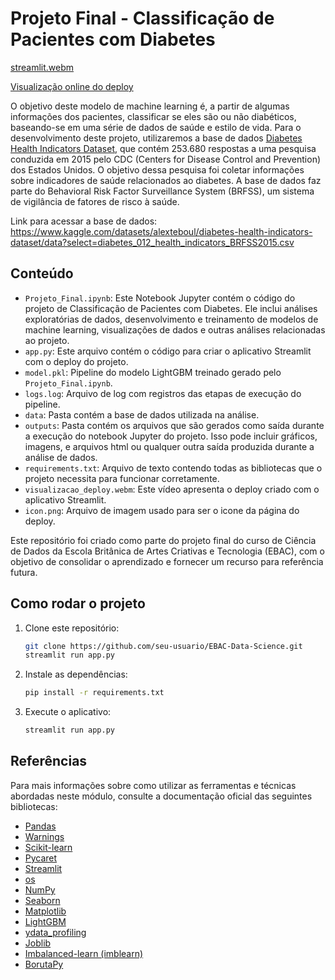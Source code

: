# Projeto Final - Classificação de Pacientes com Diabetes

[streamlit.webm](https://github.com/user-attachments/assets/cb35672e-b0cf-460c-a921-16bf6ec2690c)

[Visualização online do deploy](https://ebac-data-science-proejto-final.streamlit.app)

O objetivo deste modelo de machine learning é, a partir de algumas informações dos pacientes, classificar se eles são ou não diabéticos, baseando-se em uma série de dados de saúde e estilo de vida. Para o desenvolvimento deste projeto, utilizaremos a base de dados [Diabetes Health Indicators Dataset](https://www.kaggle.com/datasets/alexteboul/diabetes-health-indicators-dataset/data?select=diabetes_012_health_indicators_BRFSS2015.csv), que contém 253.680 respostas a uma pesquisa conduzida em 2015 pelo CDC (Centers for Disease Control and Prevention) dos Estados Unidos. O objetivo dessa pesquisa foi coletar informações sobre indicadores de saúde relacionados ao diabetes. A base de dados faz parte do Behavioral Risk Factor Surveillance System (BRFSS), um sistema de vigilância de fatores de risco à saúde.

Link para acessar a base de dados: https://www.kaggle.com/datasets/alexteboul/diabetes-health-indicators-dataset/data?select=diabetes_012_health_indicators_BRFSS2015.csv

## Conteúdo

- `Projeto_Final.ipynb`: Este Notebook Jupyter contém o código do projeto de Classificação de Pacientes com Diabetes. Ele inclui análises exploratórias de dados, desenvolvimento e treinamento de modelos de machine learning, visualizações de dados e outras análises relacionadas ao projeto.
- ``app.py``: Este arquivo contém o código para criar o aplicativo Streamlit com o deploy do projeto.
- `model.pkl`: Pipeline do modelo LightGBM treinado gerado pelo `Projeto_Final.ipynb`.
- `logs.log`: Arquivo de log com registros das etapas de execução do pipeline.
- `data`: Pasta contém a base de dados utilizada na análise.
- `outputs`: Pasta contém os arquivos que são gerados como saída durante a execução do notebook Jupyter do projeto. Isso pode incluir gráficos, imagens, e arquivos html ou qualquer outra saída produzida durante a análise de dados.
- `requirements.txt`: Arquivo de texto contendo todas as bibliotecas que o projeto necessita para funcionar corretamente.
- `visualizacao_deploy.webm`: Este vídeo apresenta o deploy criado com o aplicativo Streamlit.
- `icon.png`: Arquivo de imagem usado para ser o icone da página do deploy.

Este repositório foi criado como parte do projeto final do curso de Ciência de Dados da Escola Britânica de Artes Criativas e Tecnologia (EBAC), com o objetivo de consolidar o aprendizado e fornecer um recurso para referência futura.

## Como rodar o projeto

  1. Clone este repositório:
  
     ```bash
     git clone https://github.com/seu-usuario/EBAC-Data-Science.git
     streamlit run app.py
     ```
  2. Instale as dependências:
     ```bash
     pip install -r requirements.txt
     ```
  3. Execute o aplicativo:
     ```bash
     streamlit run app.py
     ```
    
## Referências

Para mais informações sobre como utilizar as ferramentas e técnicas abordadas neste módulo, consulte a documentação oficial das seguintes bibliotecas:

- [Pandas](https://pandas.pydata.org/docs/)
- [Warnings](https://docs.python.org/3/library/warnings.html)
- [Scikit-learn](https://scikit-learn.org/stable/)
- [Pycaret](https://pycaret.gitbook.io/docs)
- [Streamlit](https://docs.streamlit.io/)
- [os](https://docs.python.org/3/library/os.html)
- [NumPy](https://numpy.org/doc/stable/)
- [Seaborn](https://seaborn.pydata.org/)
- [Matplotlib](https://matplotlib.org/stable/contents.html)
- [LightGBM](https://lightgbm.readthedocs.io/en/latest/)
- [ydata_profiling](https://ydata-profiling.ydata.ai/docs/master/index.html)
- [Joblib](https://joblib.readthedocs.io/en/stable/)
- [Imbalanced-learn (imblearn)](https://imbalanced-learn.org/stable/)
- [BorutaPy](https://github.com/scikit-learn-contrib/boruta_py)
